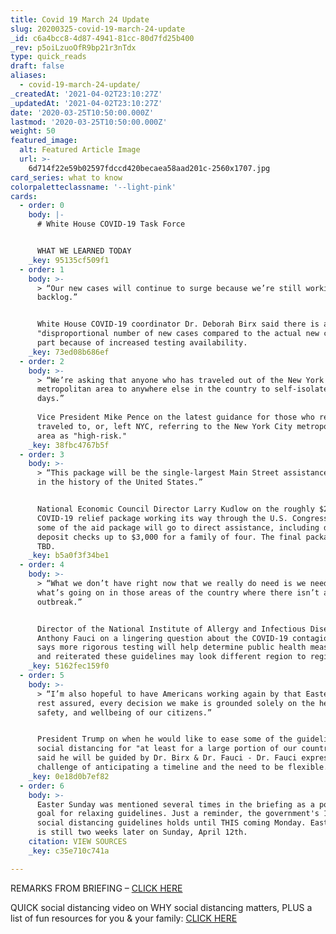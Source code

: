 ```yaml
---
title: Covid 19 March 24 Update
slug: 20200325-covid-19-march-24-update
_id: c6a4bcc8-4d87-4941-81cc-80d7fd25b400
_rev: p5oiLzuoOfR9bp21r3nTdx
type: quick_reads
draft: false
aliases:
  - covid-19-march-24-update/
_createdAt: '2021-04-02T23:10:27Z'
_updatedAt: '2021-04-02T23:10:27Z'
date: '2020-03-25T10:50:00.000Z'
lastmod: '2020-03-25T10:50:00.000Z'
weight: 50
featured_image:
  alt: Featured Article Image
  url: >-
    6d714f22e59b02597fdccd420becaea58aad201c-2560x1707.jpg
card_series: what to know
colorpaletteclassname: '--light-pink'
cards:
  - order: 0
    body: |-
      # White House COVID-19 Task Force  


      WHAT WE LEARNED TODAY
    _key: 95135cf509f1
  - order: 1
    body: >-
      > “Our new cases will continue to surge because we’re still working on our
      backlog.”


      White House COVID-19 coordinator Dr. Deborah Birx said there is a
      "disproportional number of new cases compared to the actual new cases" in
      part because of increased testing availability.
    _key: 73ed08b686ef
  - order: 2
    body: >-
      > “We’re asking that anyone who has traveled out of the New York City
      metropolitan area to anywhere else in the country to self-isolate for 14
      days.”  
        
      Vice President Mike Pence on the latest guidance for those who recently
      traveled to, or, left NYC, referring to the New York City metropolitan
      area as "high-risk."
    _key: 38fbc4767b5f
  - order: 3
    body: >-
      > “This package will be the single-largest Main Street assistance program
      in the history of the United States.”


      National Economic Council Director Larry Kudlow on the roughly $2 trillion
      COVID-19 relief package working its way through the U.S. Congress. He said
      some of the aid package will go to direct assistance, including direct
      deposit checks up to $3,000 for a family of four. The final package is
      TBD.
    _key: b5a0f3f34be1
  - order: 4
    body: >-
      > “What we don’t have right now that we really do need is we need to know
      what’s going on in those areas of the country where there isn’t an obvious
      outbreak.”


      Director of the National Institute of Allergy and Infectious Diseases Dr.
      Anthony Fauci on a lingering question about the COVID-19 contagion. He
      says more rigorous testing will help determine public health measures -
      and reiterated these guidelines may look different region to region.
    _key: 5162fec159f0
  - order: 5
    body: >-
      > “I’m also hopeful to have Americans working again by that Easter…But
      rest assured, every decision we make is grounded solely on the health,
      safety, and wellbeing of our citizens.”


      President Trump on when he would like to ease some of the guidelines on
      social distancing for "at least for a large portion of our country." He
      said he will be guided by Dr. Birx & Dr. Fauci - Dr. Fauci expressed the
      challenge of anticipating a timeline and the need to be flexible.
    _key: 0e18d0b7ef82
  - order: 6
    body: >-
      Easter Sunday was mentioned several times in the briefing as a potential
      goal for relaxing guidelines. Just a reminder, the government's 15-day
      social distancing guidelines holds until THIS coming Monday. Easter Sunday
      is still two weeks later on Sunday, April 12th.
    citation: VIEW SOURCES
    _key: c35e710c741a

---
```

REMARKS FROM BRIEFING – [CLICK HERE](https://www.whitehouse.gov/briefings-statements/remarks-president-trump-vice-president-pence-members-coronavirus-task-force-press-briefing-10/)

QUICK social distancing video on WHY social distancing matters, PLUS a list of fun resources for you & your family: [CLICK HERE](https://smarthernews.com/article/social-distancing-entertainment-for-you-your-family/)